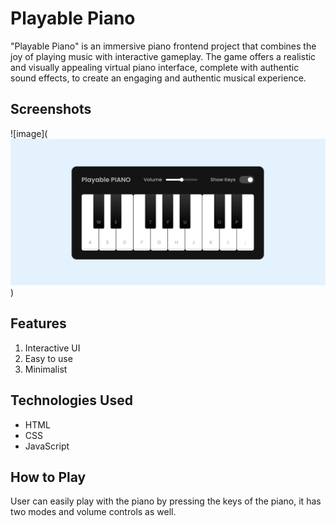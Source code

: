 # Playable Piano

"Playable Piano" is an immersive piano frontend project that combines the joy of playing music with interactive gameplay. The game offers a realistic and visually appealing virtual piano interface, complete with authentic sound effects, to create an engaging and authentic musical experience.

## Screenshots

![image](![Alt text](image.png))

## Features

1. Interactive UI
2. Easy to use
3. Minimalist

## Technologies Used

- HTML
- CSS
- JavaScript

## How to Play

User can easily play with the piano by pressing the keys of the piano, it has two modes and volume controls as well.

